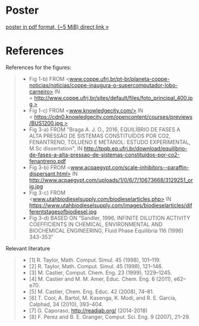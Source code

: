 # Poster

[poster in pdf format, (~5 MiB) direct link »](https://github.com/iurisegtovich/PyTherm-applied-thermodynamics/raw/gh-pages/archive/presentation/20181016-UFRJ-enUS-EQUIFASE2018/pytherm_ATOMS_EQUIFASE2018.pdf)

# References

References for the figures:
>- Fig 1-b) FROM <www.coppe.ufrj.br/pt-br/planeta-coppe-noticias/noticias/coppe-inaugura-o-supercomputador-lobo-carneiro> IN < http://www.coppe.ufrj.br/sites/default/files/foto_principal_400.jpg >
>- Fig 1-c) FROM <www.knowledgecity.com/> IN < https://cdn0.knowledgecity.com/opencontent/courses/previews/BUS1200.jpg >
>- Fig 3-a) FROM "Braga A. J. O., 2016, EQUILÍBRIO DE FASES A ALTA PRESSÃO DE SISTEMAS CONSTITUÍDOS POR CO2, FENANTRENO, TOLUENO E METANOL: ESTUDO EXPERIMENTAL, M.Sc dissertation", IN <http://tpqb.eq.ufrj.br/download/equilibrio-de-fases-a-alta-pressao-de-sistemas-constituidos-por-co2-fenantreno.pdf>
>- Fig 3-b) FROM <www.acpaegypt.com/scale-inhibitors--paraffin-dispersant.html> IN <http://www.acpaegypt.com/uploads/1/0/6/7/10673668/3129251_orig.jpg>
>- Fig 3-c) FROM <www.utahbiodieselsupply.com/biodieselarticles.php> IN <https://www.utahbiodieselsupply.com/images/biodieselarticles/differentstagesofbiodiesel.jpg>
>- Fig 3-d) BASED ON “Sandler, 1996, INFINITE DILUTION ACTIVITY COEFFICIENTS IN CHEMICAL, ENVIRONMENTAL AND BIOCHEMICAL ENGINEERING,  Fluid Phase Equilibria 116 (1996) 343-353”

Relevant literature
>- [1] R. Taylor, Math. Comput. Simul. 45 (1998), 101–119.
>- [2] R. Taylor, Math. Comput. Simul. 45 (1998), 121–146.
>- [3] M. Castier, Comput. Chem. Eng. 23 (1999), 1229–1245.
>- [4] M. Castier and M. M. Amer,  Educ. Chem. Eng. 6 (2011), e62–e70.
>- [5] M. Castier,  Chem. Eng. Educ. 42 (2008), 74–81.
>- [6] T. Cool, A. Bartol, M. Kasenga, K. Modi, and R. E. García, Calphad, 34 (2010), 393–404.
>- [7] G. Caporaso, http://readiab.org/ (2014-2018)
>- [8] F. Perez and B. E. Granger, Comput. Sci. Eng. 9 (2007), 21–29.
